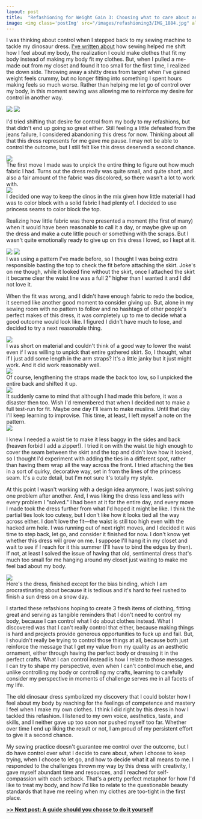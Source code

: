 ```yaml
---
layout: post
title:  "Refashioning for Weight Gain 3: Choosing what to care about and when to stop"
image: <img class='postImg' src="/images/refashioning3/IMG_1884.jpg" alt=""/>
---
```

I was thinking about control when I stepped back to my sewing machine to tackle my dinosaur dress. [I've written about](http://pos.miriamzisook.com/daisyChain.html) how sewing helped me shift how I feel about my body, the realization I could make clothes that fit my body instead of making my body fit my clothes. But, when I pulled a me-made out from my closet and found it too small for the first time, I realized the down side. Throwing away a shitty dress from target when I've gained weight feels crummy, but no longer fitting into something I spent hours making feels so much worse. Rather than helping me let go of control over my body, in this moment sewing was allowing me to reinforce my desire for control in another way. 
<!--more-->
<img src="/images/refashioning3/IMG_1456.jpg" class="internalPostImg"/>

<img src="/images/refashioning3/IMG_1866.jpg" class="internalPostImg"/>

I'd tried shifting that desire for control from my body to my refashions, but that didn't end up going so great either. Still feeling a little defeated from the jeans failure, I considered abandoning this dress for now. Thinking about all that this dress represents for me gave me pause. I may not be able to control the outcome, but I still felt like this dress deserved a second chance. 

<img src="/images/refashioning3/IMG_1868.jpg" class="internalPostImg"/>

<div class="caption">The first move I made was to unpick the entire thing to figure out how much fabric I had. Turns out the dress really was quite small, and quite short, and also a fair amount of the fabric was discolored, so there wasn't a lot to work with. </div>

<img src="/images/refashioning3/IMG_1872.jpg" class="internalPostImg"/>

<div class="caption">I decided one way to keep the dinos in the mix given how little material I had was to color block with a solid fabric I had plenty of. I decided to use princess seams to color block the top. </div>

Realizing how little fabric was there presented a moment (the first of many) when it would have been reasonable to call it a day, or maybe give up on the dress and make a cute little pouch or something with the scraps. But I wasn't quite emotionally ready to give up on this dress I loved, so I kept at it. 

<img src="/images/refashioning3/IMG_1870.jpg" class="internalPostImg"/>

<img src="/images/refashioning3/IMG_1873.jpg" class="internalPostImg"/>

<div class="caption">I was using a pattern I've made before, so I thought I was being extra responsible basting the top to check the fit before attaching the skirt. Joke's on me though, while it looked fine without the skirt, once I attached the skirt it became clear the waist line was a full 2" higher than I wanted it and I did not love it. </div>

When the fit was wrong, and I didn't have enough fabric to redo the bodice, it seemed like another good moment to consider giving up. But, alone in my sewing room with no pattern to follow and no hashtags of other people's perfect makes of this dress, it was completely up to me to decide what a good outcome would look like. I figured I didn't have much to lose, and decided to try a next reasonable thing. 

<img src="/images/refashioning3/IMG_1875.jpg" class="internalPostImg"/>

<div class="caption">I was short on material and couldn't think of a good way to lower the waist even if I was willing to unpick that entire gathered skirt. So, I thought, what if I just add some length in the arm straps? It's a little janky but it just might work. And it did work reasonably well. </div>

<img src="/images/refashioning3/IMG_1903.jpg" class="internalPostImg"/>

<div class="caption">Of course, lengthening the straps made the back too low, so I unpicked the entire back and shifted it up.</div>

<img src="/images/refashioning3/IMG_1878.jpg" class="internalPostImg"/>

<div class="caption">It suddenly came to mind that although I had made this before, it was a disaster then too. Wish I'd remembered that when I decided not to make a full test-run for fit. Maybe one day I'll learn to make muslins. Until that day I'll keep learning to improvise. This time, at least, I left myself a note on the pattern.</div> 

<img src="/images/refashioning3/IMG_1876.jpg" class="internalPostImg"/>

I knew I needed a waist tie to make it less baggy in the sides and back (heaven forbid I add a zipper!). I tried it on with the waist tie high enough to cover the seam between the skirt and the top and didn't love how it looked, so I thought I'd experiment with adding the ties in a different spot, rather than having them wrap all the way across the front. I tried attaching the ties in a sort of quirky, decorative way, set in from the lines of the princess seam. It's a cute detail, but I'm not sure it's totally my style. 

At this point I wasn't working with a design idea anymore, I was just solving one problem after another. And, I was liking the dress less and less with every problem I "solved." I had been at it for the entire day, and every move I made took the dress further from what I'd hoped it might be like. I think the partial ties look too cutesy, but I don't like how it looks tied all the way across either. I don't love the fit—the waist is still too high even with the hacked arm hole. I was running out of next right moves, and I decided it was time to step back, let go, and consider it finished for now. I don't know yet whether this dress will grow on me. I suppose I'll hang it in my closet and wait to see if I reach for it this summer (I'll have to bind the edges by then). If not, at least I solved the issue of having that old, sentimental dress that's much too small for me hanging around my closet just waiting to make me feel bad about my body. 

<img src="/images/refashioning3/IMG_1884.jpg" class="internalPostImg"/>

<div class="caption">Here's the dress, finished except for the bias binding, which I am procrastinating about because it is tedious and it's hard to feel rushed to finish a sun dress on a snow day.</div>

I started these refashions hoping to create 3 fresh items of clothing, fitting great and serving as tangible reminders that I don't need to control my body, because I can control what I do about clothes instead. What I discovered was that I can't really control that either, because making things is hard and projects provide generous opportunities to fuck up and fail. But, I shouldn't really be trying to control those things at all, because both just reinforce the message that I get my value from my quality as an aesthetic ornament, either through having the perfect body or dressing it in the perfect crafts. What I can control instead is how I relate to those messages. I can try to shape my perspective, even when I can't control much else, and unlike controlling my body or controlling my crafts, learning to carefully consider my perspective in moments of challenge serves me in all facets of my life. 

The old dinosaur dress symbolized my discovery that I could bolster how I feel about my body by reaching for the feelings of competence and mastery I feel when I make my own clothes. I think I did right by this dress in how I tackled this refashion. I listened to my own voice, aesthetics, taste, and skills, and I neither gave up too soon nor pushed myself too far. Whether over time I end up liking the result or not, I am proud of my persistent effort to give it a second chance. 

My sewing practice doesn't guarantee me control over the outcome, but I do have control over what I decide to care about, when I choose to keep trying, when I choose to let go, and how to decide what it all means to me. I responded to the challenges thrown my way by this dress with creativity, I gave myself abundant time and resources, and I reached for self-compassion with each setback. That's a pretty perfect metaphor for how I'd like to treat my body, and how I'd like to relate to the questionable beauty standards that have me reeling when my clothes are too-tight in the first place. 

[**>> Next post: A guide should you choose to do it yourself**](https://www.notion.so/powderhouse/Refashioning-for-weight-gain-4-A-guide-should-you-choose-to-do-it-yourself-fdc6967600f045c18afd62d92897c101)